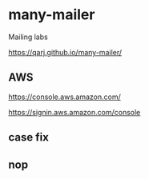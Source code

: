 # many-mailer

Mailing labs

https://qarj.github.io/many-mailer/

## AWS

https://console.aws.amazon.com/

https://signin.aws.amazon.com/console

## case fix

## nop
